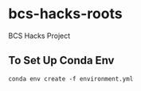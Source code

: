 # bcs-hacks-roots
BCS Hacks Project

## To Set Up Conda Env
```
conda env create -f environment.yml
```
